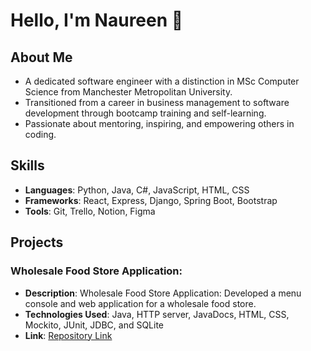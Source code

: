 

# Hello, I'm Naureen 👋

## About Me
- A dedicated software engineer with a distinction in MSc Computer Science from Manchester Metropolitan University. 
- Transitioned from a career in business management to software development through bootcamp training and self-learning. 
- Passionate about mentoring, inspiring, and empowering others in coding. 


## Skills
- **Languages**: Python, Java, C#, JavaScript, HTML, CSS
- **Frameworks**: React, Express, Django, Spring Boot, Bootstrap
- **Tools**: Git, Trello, Notion, Figma

## Projects
### Wholesale Food Store Application: 
- **Description**: Wholesale Food Store Application: 
Developed a menu console and web application for a wholesale food store. 
- **Technologies Used**: Java, HTTP server, JavaDocs, HTML, CSS, Mockito, JUnit, JDBC, and SQLite
- **Link**: [Repository Link](https://github.com/goldfishdolphin/wholesalefoodstore)



